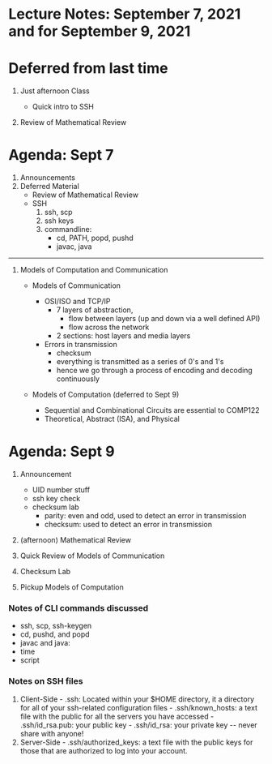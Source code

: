 # Lecture Notes: September 7, 2021 and for September 9, 2021


# Deferred from last time

  1. Just afternoon Class
     - Quick intro to SSH

  1. Review of Mathematical Review


# Agenda: Sept 7
  1. Announcements
  1. Deferred Material
     * Review of Mathematical Review
     * SSH
       1. ssh, scp
       1. ssh keys
       1. commandline:
          - cd, PATH, popd, pushd
          - javac, java
  ---
  1. Models of Computation and Communication
     - Models of Communication
       * OSI/ISO and TCP/IP
         - 7 layers of abstraction, 
            - flow between layers (up and down via a well defined API)
            - flow across the network
         - 2 sections: host layers and media layers
       * Errors in transmission
         - checksum
         - everything is transmitted as a series of 0's and 1's 
         - hence we go through a process of encoding and decoding continuously  

     - Models of Computation (deferred to Sept 9)
       * Sequential and Combinational Circuits are essential to COMP122
       * Theoretical, Abstract (ISA), and Physical 


# Agenda: Sept 9
  1. Announcement
     - UID number stuff
     - ssh key check
     - checksum lab
        - parity:   even and odd, used to detect an error in transmission
        - checksum:  used to detect an error in transmission

  1. (afternoon) Mathematical Review

  1. Quick Review of Models of Communication
  
  1. Checksum Lab

  1. Pickup Models of Computation








### Notes of CLI commands discussed
  - ssh, scp, ssh-keygen
  - cd, pushd, and popd
  - javac and java:
  - time
  - script

### Notes on SSH files
  1. Client-Side
    - .ssh: Located within your $HOME directory, it a directory for all of your ssh-related configuration files
    - .ssh/known_hosts: a text file with the public for all the servers you have accessed
    - .ssh/id_rsa.pub: your public key
    - .ssh/id_rsa: your private key -- never share with anyone!
  1. Server-Side
    - .ssh/authorized_keys: a text file with the public keys for those that are authorized to log into your account.



